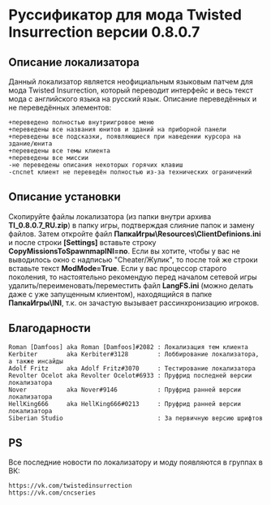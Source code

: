 # Руссификатор для мода Twisted Insurrection версии 0.8.0.7

## Описание локализатора
Данный локализатор является неофициальным языковым патчем для мода Twisted Insurrection,
который переводит интерфейс и весь текст мода с английского языка на русский язык.
Описание переведённых и не переведённых элементов:

	+переведено полностью внутриигровое меню
	+переведены все названия юнитов и зданий на приборной панели
	+переведены все подсказки, появляющиеся при наведении курсора на здание/юнита
	+переведены все темы клиента
	+переведены все миссии
	-не переведены описания некоторых горячих клавиш
	-cncnet клиент не переведён полностью из-за технических ограничений

## Описание установки
Скопируйте файлы локализатора (из папки внутри архива **TI_0.8.0.7_RU.zip**) в папку игры, подтверждая слияние папок и замену файлов. Затем откройте файл **ПапкаИгры\Resources\ClientDefinions.ini** и после строки **[Settings]** вставьте строку **CopyMissionsToSpawnmapINI=no**. Если вы хотите, чтобы у вас не выводилось окно с надписью "Cheater/Жулик", то после той же строки вставьте текст **ModMode=True**. Если у вас процессор старого поколения, то настоятельно рекомендую перед началом сетевой игры удалить/переименовать/переместить файл **LangFS.ini** (можно делать даже с уже запущенным клиентом), находящийся в папке **ПапкаИгры\INI**, т.к. он зачастую вызывает рассинхронизацию игроков.

## Благодарности

	Roman [Damfoos] aka Roman [Damfoos]#2082 : Локализация тем клиента
	Kerbiter        aka Kerbiter#3128        : Лоббирование локализатора, а также инсайды
	Adolf Fritz     aka Adolf Fritz#3070     : Тестирование локализатора
	Revolter Ocelot aka Revolter Ocelot#6933 : Пруфрид последней версии локализатора
	Nover           aka Nover#9146           : Пруфрид ранней версии локализатора
	HellKing666     aka HellKing666#0213     : Пруфрид ранней версии локализатора
	Siberian Studio                          : За первичную версию шрифтов


## PS
Все последние новости по локализатору и моду появляются в группах в ВК:

	https://vk.com/twistedinsurrection
	https://vk.com/cncseries
